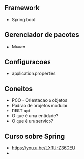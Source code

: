 

## Framework
- Spring boot
## Gerenciador de pacotes
- Maven
## Configuracoes
- application.properties
## Coneitos
- POO - Orientacao a objetos
- Padrao de projetos modular
- REST api
- O que é uma entidade?
- O que é um servico?

## Curso sobre Spring
- https://youtu.be/LXRU-Z36GEU
- 